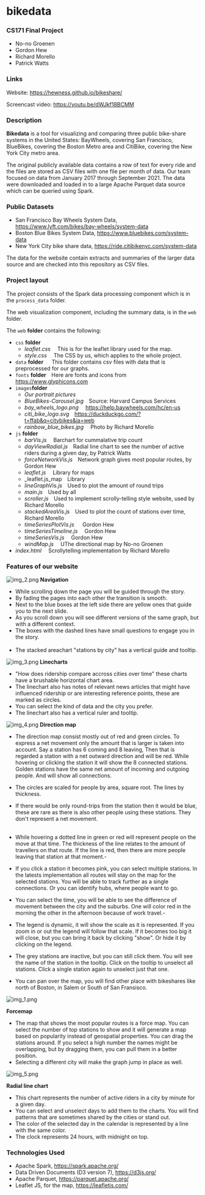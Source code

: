 # bikedata

### CS171 Final Project
* No-no Groenen
* Gordon Hew
* Richard Morello
* Patrick Watts

### Links

Website: https://hewness.github.io/bikeshare/

Screencast video: https://youtu.be/dWJkf18BCMM

### Description

**Bikedata** is a tool for visualizing and comparing three public bike-share systems in the United States: 
BayWheels, covering San Francisco, BlueBikes, covering the Boston Metro area and CitiBike, covering the New 
York City metro area.   

The original publicly available data contains a row of text for every ride and the files are stored as CSV files 
with one file per month of data.  Our team focused on data from January 2017 through September 2021.  The data were 
downloaded and loaded in to a large Apache Parquet data source which can be queried using Spark. 



### Public Datasets
* San Francisco Bay Wheels System Data, https://www.lyft.com/bikes/bay-wheels/system-data
* Boston Blue Bikes System Data, https://www.bluebikes.com/system-data
* New York City bike share data, https://ride.citibikenyc.com/system-data

The data for the website contain extracts and summaries of the larger data source and are checked into this 
repository as CSV files.   

### Project layout

The project consists of the Spark data processing component which is in the `process_data` folder.

The web visualization component, including the summary data, is in the `web` folder.

The `web` **folder** contains the following:
* `css` **folder**
  * _leaflet.css_  &emsp;This is for the leaflet library used for the map.
  * _style.css_  &emsp;The CSS by us, which applies to the whole project.
* `data` **folder** &emsp; This folder contains csv files with data that is preprocessed for our graphs.
* `fonts` **folder**&emsp;Here are fonts and icons from https://www.glyphicons.com
* `images`**folder**
  * _Our portrait pictures_ 
  * _BlueBikes-Carousel.jpg_&emsp;Source: Harvard Campus Services
  * _bay_wheels_logo.png_ &emsp;https://help.baywheels.com/hc/en-us
  * _citi_bike_logo.svg_&emsp;https://duckduckgo.com/?t=ffab&q=citybikes&ia=web
  * _rainbow_blue_bikes.jpg_&emsp;  Photo by Richard Morello
* `js` **folder**
  * _barVis.js_ &emsp;Barchart for cummalative trip count
  * _dayViewRadial.js_&emsp;Radial line chart to see the number of active riders during a given day, by Patrick Watts
  * _forceNetworkVis.js_&emsp;Network graph gives most popular routes, by Gordon Hew
  * _leaflet.js_ &emsp;Library for maps
  * _leaflet.js_map&emsp;Library
  * _lineGraphVis.js_&emsp;Used to plot the amount of round trips
  * _main.js_&emsp;Used by all
  * _scroller.js_&emsp;Used to implement scrolly-telling style website, used by Richard Morello
  * _stackedAreaVis.js_&emsp;Used to plot the count of stations over time, Richard Morello
  * _timeSeriesPlotVis.js_ &emsp; Gordon Hew
  * _timeSeriesTimeline.js_&emsp; Gordon Hew
  * _timeSeriesVis.js_&emsp; Gordon Hew
  * _windMap.js_ &emsp;UThe directional map by No-no Groenen
* _index.html_ &emsp;Scrollytelling implementation by Richard Morello

### Features of our website
![img_2.png](screenshots/img_2.png)
**Navigation**
- While scrolling down the page you will be guided through the story.
- By fading the pages into each other the transition is smooth.
- Next to the blue boxes at the left side there are yellow ones that guide you to the next slide.
- As you scroll down you will see different versions of the same graph, but with a different context.
- The boxes with the dashed lines have small questions to engage you in the story.
<br><br>
- The stacked areachart "stations by city" has a vertical guide and tooltip. 

![img_3.png](screenshots/img_3.png)
**Linecharts**
- "How does ridership compare accross cities over time" these charts have a brushable horizontal chart area.
- The linechart also has notes of relevant news articles that might have influenced ridership or are interesting reference points, these are marked as circles.
- You can select the kind of data and the city you prefer.
- The linechart also has a vertical ruler and tooltip.

![img_4.png](screenshots/img_4.png)
**Direction map**
- The direction map consist mostly out of red and green circles. To express a net movement
only the amount that is larger is taken into account. Say a station has 6 coming and 8 leaving,
Then that is regarded a station with a net outward direction and will be red. While hovering or clicking the station 
it will show the 8 connected stations. Golden stations have the same net amount of incoming 
and outgoing people. And will show all connections.
- The circles are scaled for people by area, square root. The lines by thickness.
- If there would be only round-trips from the station then it would be blue, these are rare
as there is also other people using these stations. They don't represent a net movement.
<br><br>
- While hovering a dotted line in green or red will represent people on the move at that time.
The thickness of the line relates to the amount of travellers on that route. If the line
is red, then there are more people leaving that station at that moment.- 
- If you click a station it becomes pink, you can select multiple stations. In the latests implementation
all routes will stay on the map for the selected stations. You will be able to track further
as a single connections. Or you can identify hubs, where people want to go.

- You can select the time, you will be able to see the difference of movement between the city 
and the suburbs. One will color red in the morning the other in the afternoon because of
work travel.- 
- The legend is dynamic, it will show the scale as it is represented. If you zoom in or out
the legend will follow that scale. If it becomes too big it will close, but you can bring it
back by clicking "show". Or hide it by clicking on the legend.
- The grey stations are inactive, but you can still click them. You will see the name of the 
station in the tooltip. Click on the tooltip to unselect all stations. Click a single station again
to unselect just that one.
- You can pan over the map, you will find other place with bikeshares like north of Boston,
in Salem or South of San Fransisco.

![img_1.png](screenshots/img_1.png)

**Forcemap**

- The map that shows the most popular routes is a force map. You can select the number of top stations to show
and it will generate a map based on popularity instead of geospatial properties.
You can drag the stations around. If you select a high number the names might be overlapping, but by dragging
them, you can pull them in a better position.
- Selecting a different city will make the graph jump in place as well.

![img_5.png](screenshots/img_5.png)

**Radial line chart**

- This chart represents the number of active riders in a city by minute for a given day. 
- You can select and unselect days to add them to the charts. You will find patterns that are sometimes shared 
by the cities or stand out.
- The color of the selected day in the calendar is represented by a line with the same color.
- The clock represents 24 hours, with midnight on top.


### Technologies Used

* Apache Spark, https://spark.apache.org/
* Data Driven Documents (D3 version 7), https://d3js.org/
* Apache Parquet, https://parquet.apache.org/
* Leaflet JS, for the map, https://leafletjs.com/
